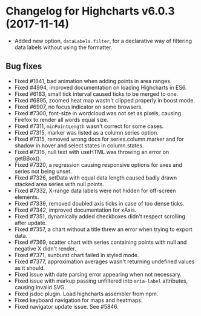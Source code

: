 # Changelog for Highcharts v6.0.3 (2017-11-14)
        
- Added new option, `dataLabels.filter`, for a declarative way of filtering data labels without using the formatter.

## Bug fixes
- Fixed #1841, bad animation when adding points in area ranges.
- Fixed #4994, improved documentation on loading Highcharts in ES6.
- Fixed #6183, small tick interval caused ticks to be merged to one.
- Fixed #6895, zoomed heat map wastn't clipped properly in boost mode.
- Fixed #6907, no focus indicator on some browsers.
- Fixed #7300, font-size in wordcloud was not set as pixels, causing Firefox to render all words equal size.
- Fixed #7311, `minPointLength` wasn't correct for some cases.
- Fixed #7315, marker was listed as a column series option.
- Fixed #7315, removed wrong docs for series.column.marker and for shadow in hover and select states in column.states.
- Fixed #7316, null text with useHTML was throwing an error on getBBox().
- Fixed #7320, a regression causing responsive options for axes and series not being unset.
- Fixed #7326, setData with equal data length caused badly drawn stacked area series with null points.
- Fixed #7332, X-range data labels were not hidden for off-screen elements.
- Fixed #7339, removed doubled axis ticks in case of too dense ticks.
- Fixed #7342, improved documentation for xAxis.
- Fixed #7351, dynamically added checkboxes didn't respect scrolling after update.
- Fixed #7357, a chart without a title threw an error when trying to export data.
- Fixed #7369, scatter chart with series containing points with null and negative X didn't render.
- Fixed #7371, sunburst chart failed in styled mode.
- Fixed #7377, approximation averages wasn't returning undefined values as it should.
- Fixed issue with date parsing error appearing when not necessary.
- Fixed issue with markup passing unfiltered into `aria-label` attributes, causing invalid SVG.
- Fixed jsdoc plugin. Load highcharts assembler from npm.
- Fixed keyboard navigation for maps and heatmaps.
- Fixed navigator update issue. See #5846.